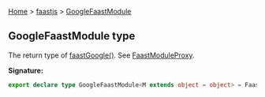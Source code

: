 [Home](./index) &gt; [faastjs](./faastjs.md) &gt; [GoogleFaastModule](./faastjs.googlefaastmodule.md)

## GoogleFaastModule type

The return type of [faastGoogle()](./faastjs.faastgoogle.md)<!-- -->. See [FaastModuleProxy](./faastjs.faastmoduleproxy.md)<!-- -->.

<b>Signature:</b>

```typescript
export declare type GoogleFaastModule<M extends object = object> = FaastModuleProxy<M, GoogleOptions, GoogleState>;
```
